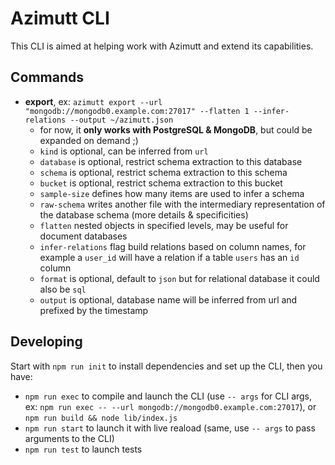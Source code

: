 # Azimutt CLI

This CLI is aimed at helping work with Azimutt and extend its capabilities.

## Commands

- **export**, ex: `azimutt export --url "mongodb://mongodb0.example.com:27017" --flatten 1 --infer-relations --output ~/azimutt.json`
  - for now, it **only works with PostgreSQL & MongoDB**, but could be expanded on demand ;)
  - `kind` is optional, can be inferred from `url`
  - `database` is optional, restrict schema extraction to this database
  - `schema` is optional, restrict schema extraction to this schema
  - `bucket` is optional, restrict schema extraction to this bucket
  - `sample-size` defines how many items are used to infer a schema
  - `raw-schema` writes another file with the intermediary representation of the database schema (more details & specificities)
  - `flatten` nested objects in specified levels, may be useful for document databases
  - `infer-relations` flag build relations based on column names, for example a `user_id` will have a relation if a table `users` has an `id` column
  - `format` is optional, default to `json` but for relational database it could also be `sql`
  - `output` is optional, database name will be inferred from url and prefixed by the timestamp

## Developing

Start with `npm run init` to install dependencies and set up the CLI, then you have:

- `npm run exec` to compile and launch the CLI (use `-- args` for CLI args, ex: `npm run exec -- --url mongodb://mongodb0.example.com:27017`), or `npm run build && node lib/index.js`
- `npm run start` to launch it with live reaload (same, use `-- args` to pass arguments to the CLI)
- `npm run test` to launch tests

